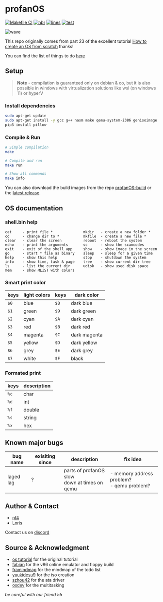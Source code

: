 # profanOS

[![Makefile CI](https://github.com/elydre/profanOS/actions/workflows/makefile.yml/badge.svg)](https://github.com/elydre/profanOS/actions/workflows/makefile.yml)
[![nbr](https://img.shields.io/github/commit-activity/m/elydre/profanOS)](https://github.com/esolangs/profanOS-build/tree/main/img)
[![lines](https://img.shields.io/badge/dynamic/json?color=blue&label=code%20lines&query=profan_lines&url=https://elydre.github.io/build/count.json)](https://elydre.github.io/profan)
[![test](https://img.shields.io/badge/click%20to%20test-latest-blue)](https://elydre.github.io/profan/latest)

![wave](https://elydre.github.io/img/profan.svg)

This repo originally comes from part 23 of the excellent tutorial [How to create an OS from scratch](https://github.com/cfenollosa/os-tutorial) thanks!

You can find the list of things to do [here](https://framindmap.org/c/maps/1263862/embed)

## Setup

> **Note** -
> compilation is guaranteed only on debian & co, but
> it is also possible in windows with virtualization
> solutions like wsl (on windows 11) or hyperV

### Install dependencies

```bash
sudo apt-get update
sudo apt-get install -y gcc g++ nasm make qemu-system-i386 genisoimage python3 python3-pip
pip3 install pillow
```

### Compile & Run

```bash
# Simple compilation
make

# Compile and run
make run

# Show all commands
make info
```

You can also download the build images from the repo [profanOS-build](https://github.com/esolangs/profanOS-build)
or the [latest release](https://github.com/elydre/profanOS/releases/tag/latest)

## OS documentation

### shell.bin help

```
cat     - print file *              mkdir   - create a new folder *
cd      - change dir to *           mkfile  - create a new file *
clear   - clear the screen          reboot  - reboot the system
echo    - print the arguments       sc      - show the scancodes
exit    - exit of the shell app     show    - show image in the screen
go      - start * file as binary    sleep   - sleep for a given time
help    - show this help            stop    - shutdown the system
info    - show time, task & page    tree    - show current dir tree
ls      - list the current dir      udisk   - show used disk space
mem     - show MLIST with colors
```

### Smart print color

| keys | light colors | keys | dark color   |
|------|--------------|------|--------------|
| `$0` | blue         | `$8` | dark blue    |
| `$1` | green        | `$9` | dark green   |
| `$2` | cyan         | `$A` | dark cyan    |
| `$3` | red          | `$B` | dark red     |
| `$4` | magenta      | `$C` | dark magenta |
| `$5` | yellow       | `$D` | dark yellow  |
| `$6` | grey         | `$E` | dark grey    |
| `$7` | white        | `$F` | black        |

### Formated print

| keys | description |
|------|-------------|
| `%c` | char        |
| `%d` | int         |
| `%f` | double      |
| `%s` | string      |
| `%x` | hex         |

## Known major bugs

| bug name  | exisiting since | description | fix idea |
|-----------|-----------------|-------------|----------|
| laged lag | ? | parts of profanOS slow<br>down at times on qemu | - memory address problem?<br>- qemu problem?|

## Author & Contact

* [pf4](https://github.com/elydre)
* [Loris](https://github.com/Lorisredstone)

Contact us on [discord](https://pf4.ddns.net/discord)

## Source & Acknowledgment

* [os tutorial](https://github.com/cfenollosa/os-tutorial) for the original tutorial
* [fabian](https://github.com/copy/v86) for the v86 online emulator and floppy build
* [framindmap](https://framindmap.org) for the mindmap of the todo list
* [yuukidesu9](https://gitlab.com/yuukidesu9/yuuos) for the iso creation
* [szhou42](https://github.com/szhou42/osdev) for the ata driver
* [osdev](https://wiki.osdev.org/Cooperative_Multitasking) for the multitasking

*be careful with our friend 55*
